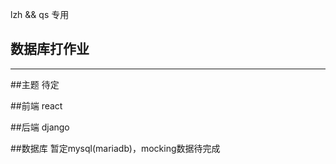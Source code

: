 lzh && qs 专用

<h2>数据库打作业</h2>

------------------------

##主题
待定

##前端
react

##后端
django

##数据库
暂定mysql(mariadb)，mocking数据待完成
